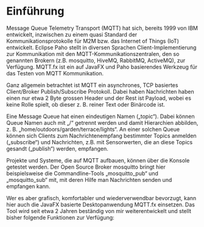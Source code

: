 Einführung
=======

Message Queue Telemetry Transport (MQTT) hat sich, bereits 1999 von IBM entwickelt, inzwischen zu einem quasi Standard der Kommunikationsprotokolle für M2M bzw. das Internet of Things (IoT) entwickelt.
Eclipse Paho stellt in diversen Sprachen Client-Implementierung zur Kommunikation mit den MQTT-Kommunikationszentralen, den so genannten Brokern (z.B. mosquitto, HiveMQ, RabbitMQ, ActiveMQ), zur Verfügung. 
MQTT.fx ist ein auf JavaFX und Paho basierendes Werkzeug für das Testen von MQTT Kommunikation.

Ganz allgemein betrachtet ist MQTT ein asynchrones, TCP basiertes Client/Broker Publish/Subscribe Protokoll. Dabei haben Nachrichten haben einen nur etwa 2 Byte grossen Header und der Rest ist Payload, wobei es keine Rolle spielt, ob dieser z. B. reiner Text oder Binärcode ist.

Eine Message Queue hat einen eindeutigen Namen („topic“). Dabei können Queue Namen auch mit „/“ getrennt werden und damit Hierarchien abbilden, z. B. „home/outdoors/garden/terrace/lights“. An einer solchen Queue können sich Clients zum Nachrichtenempfang bestimmter Topics anmelden („subscribe“) und Nachrichten, z.B. mit Sensorwerten, die an diese Topics gesandt („publish“) werden, empfangen. 

Projekte und Systeme, die auf MQTT aufbauen, können über die Konsole getestet werden. Der Open Source Broker mosquitto bringt hier beispielsweise die Commandline-Tools „mosquitto_pub“ und „mosquitto_sub“ mit, mit deren Hilfe man Nachrichten senden und empfangen kann.

Wer es aber grafisch, komfortabler und wiederverwendbar bevorzugt, kann hier auch die JavaFX basierte Desktopanwendung MQTT.fx einsetzen. Das Tool wird seit etwa 2 Jahren beständig von mir weiterentwickelt und stellt bisher folgende Funktionen zur Verfügung:




